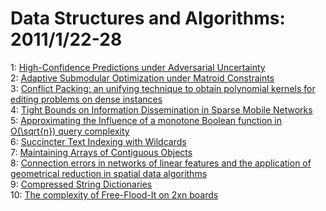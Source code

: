 # Data Structures and Algorithms: 2011/1/22-28  
1: [High-Confidence Predictions under Adversarial Uncertainty](https://doi.org/10.48550/arXiv.1101.4446)  
2: [Adaptive Submodular Optimization under Matroid Constraints](https://doi.org/10.48550/arXiv.1101.4450)  
3: [Conflict Packing: an unifying technique to obtain polynomial kernels for  editing problems on dense instances](https://doi.org/10.48550/arXiv.1101.4491)  
4: [Tight Bounds on Information Dissemination in Sparse Mobile Networks](https://doi.org/10.48550/arXiv.1101.4609)  
5: [Approximating the Influence of a monotone Boolean function in  O(\sqrt{n}) query complexity](https://doi.org/10.48550/arXiv.1101.5345)  
6: [Succincter Text Indexing with Wildcards](https://doi.org/10.48550/arXiv.1101.5376)  
7: [Maintaining Arrays of Contiguous Objects](https://doi.org/10.48550/arXiv.1101.5407)  
8: [Connection errors in networks of linear features and the application of  geometrical reduction in spatial data algorithms](https://doi.org/10.48550/arXiv.1101.5410)  
9: [Compressed String Dictionaries](https://doi.org/10.48550/arXiv.1101.5506)  
10: [The complexity of Free-Flood-It on 2xn boards](https://doi.org/10.48550/arXiv.1101.5518)  